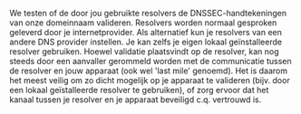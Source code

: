 We testen of de door jou gebruikte resolvers de DNSSEC-handtekeningen van onze domeinnaam valideren. Resolvers worden normaal gesproken geleverd door je internetprovider. Als alternatief kun je resolvers van een andere DNS provider instellen. Je kan zelfs je eigen lokaal geïnstalleerde resolver gebruiken. Hoewel validatie plaatsvindt op de resolver, kan nog steeds door een aanvaller gerommeld worden met de communicatie tussen de resolver en jouw apparaat (ook wel 'last mile' genoemd). Het is daarom het meest veilig om zo dicht mogelijk op je apparaat te valideren (bijv. door een lokaal geïstalleerde resolver te gebruiken), of zorg ervoor dat het kanaal tussen je resolver en je apparaat beveiligd c.q. vertrouwd is.

